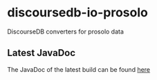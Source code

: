 # discoursedb-io-prosolo
DiscourseDB converters for prosolo data

## Latest JavaDoc
The JavaDoc of the latest build can be found [here](http://moon.lti.cs.cmu.edu:8080/job/DiscourseDB/ws/discoursedb-discoursedb-io-prosolo/target/apidocs/index.html)
